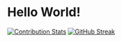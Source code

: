 # Hello World!

[![Contribution Stats](https://github-contribution-stats.vercel.app/api/?username=prasetyodidi)](https://github.com/LordDashMe/github-contribution-stats/)
[![GitHub Streak](https://streak-stats.demolab.com/?user=prasetyodidi)](https://git.io/streak-stats)

